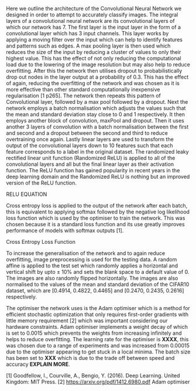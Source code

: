Here we outline the architecture of the Convolutional Neural Network we designed in order to attempt to accurately classify images. The integral layers of a convolutional neural network are its convolutional layers of which our network has 7. The first layer is the input layer in the form of a convolutional layer which has 3 input channels. This layer works by applying a moving filter over the input which can help to identify features and patterns such as edges. A max pooling layer is then used which reduces the size of the input by reducing a cluster of values to only their highest value. This has the effect of not only reducing the computational load due to the lowering of the image resolution but may also help to reduce overfitting. After this the network then utilises dropout to probabilistically drop out nodes in the layer output at a probability of 0.3. This has the effect of again, reducing the overfitting of the network and was chosen as it is more effective than other standard computationally inexpensive regularisation [1 p265]. The network then repeats this pattern of Convolutional layer, followed by a max pool followed by a dropout. Next the network employs a batch normalisation which adjusts the values such that the mean and standard deviation stay close to 0 and 1 respectively. It then employs another block of convolution, maxPool and dropout. Then it uses another 3 layers of convolution with a batch normalisation between the first and second and a dropout between the second and third to reduce overtraining once again. Lastly linear layers are used to transform the output of the convolutional layers down to 10 features such that each feature corresponds to a label in the original dataset. The randomized leaky rectified linear unit function (Randomized ReLU) is applied to all of the convolutional layers and all but the final linear layer as their activation function. The ReLU function has gained popularity in recent years in the deep learning domain and the Randomized ReLU is nothing but an improved version of the ReLU function.

RELU EQUATION

 Cross entropy loss is applied to the output of the network after each batch, this is equivalent to applying softmax followed by the negative log likelihood loss function which is used by the optimiser to train the network. This was chosen because it is a standard loss function and its use greatly improves performance of models with softmax outputs [1].   
 
Cross Entropy Loss Function 

To increase the generalisation of the network and to again reduce overfitting, image preprocessing is used for the testing data. A random affine is applied to the test set which randomly applies a horizontal and vertical shift by upto ± 10%  and sets the blank space to a default value of 0. The images are also randomly flipped horizontally. The images are also normalised to the values of the mean and standard deviation of the CIFAR10 dataset, which are [0.4914, 0.4822, 0.4465] and [0.2470, 0.2435, 0.2616] respectively. 

The optimiser the network uses is the Adam optimiser which is a method for efficient stochastic optimization that only requires first-order gradients with little memory requirement [2] which was important considering our hardware constraints. Adam optimiser implements a weight decay of which is set to 0.0015 which prevents the weights from increasing infinitely and helps to reduce overfitting. The learning rate for the optimiser is **XXXX**, this was chosen due to a range of experiments and was increased from 0.00015 due to the optimiser appearing to get stuck in a local minima. The batch size has been set to **XXX** which is due to the trade off between speed and accuracy **EXPLAIN MORE**. 


[1] Goodfellow, I., Courville, A., Bengio, Y. (2016). Deep Learning. United Kingdom: MIT Press.
[2] https://arxiv.org/pdf/1412.6980.pdf Adam optimiser
